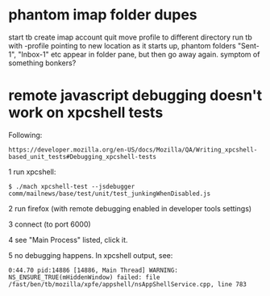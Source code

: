 # phantom imap folder dupes

start tb
create imap account
quit
move profile to different directory
run tb with -profile pointing to new location
as it starts up, phantom folders "Sent-1", "Inbox-1" etc appear in folder pane, but then go away again.
symptom of something bonkers?

# remote javascript debugging doesn't work on xpcshell tests

Following:

    https://developer.mozilla.org/en-US/docs/Mozilla/QA/Writing_xpcshell-based_unit_tests#Debugging_xpcshell-tests

1 run xpcshell:

    $ ./mach xpcshell-test --jsdebugger comm/mailnews/base/test/unit/test_junkingWhenDisabled.js

2 run firefox (with remote debugging enabled in developer tools settings)

3 connect (to port 6000)

4 see "Main Process" listed, click it.

5 no debugging happens. In xpcshell output, see:

    0:44.70 pid:14886 [14886, Main Thread] WARNING: NS_ENSURE_TRUE(mHiddenWindow) failed: file /fast/ben/tb/mozilla/xpfe/appshell/nsAppShellService.cpp, line 783



